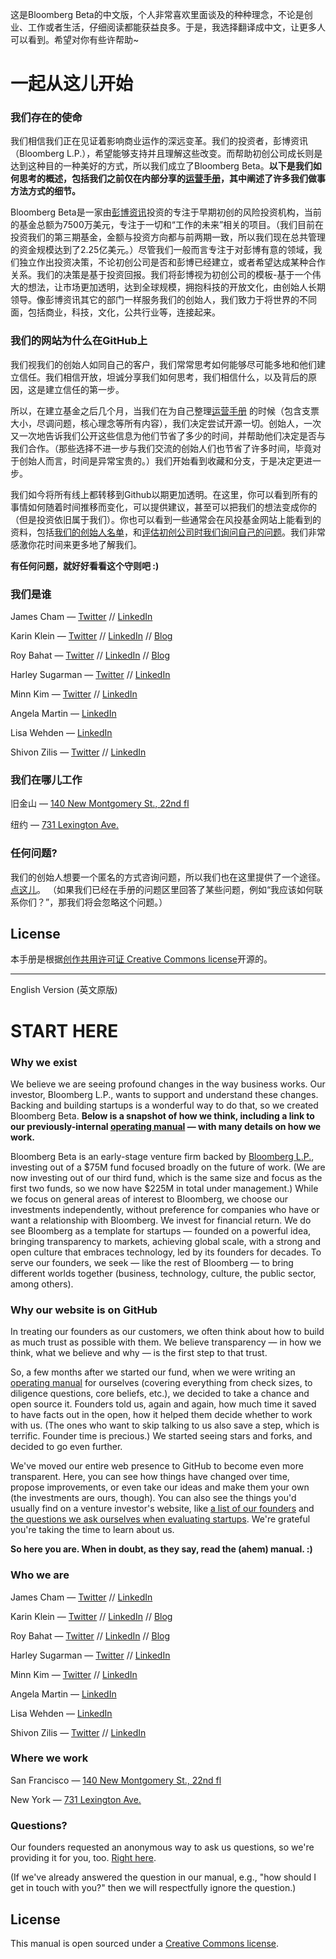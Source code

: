 这是Bloomberg Beta的中文版，个人非常喜欢里面谈及的种种理念，不论是创业、工作或者生活，仔细阅读都能获益良多。于是，我选择翻译成中文，让更多人可以看到。希望对你有些许帮助~

# 一起从这儿开始

### 我们存在的使命
我们相信我们正在见证着影响商业运作的深远变革。我们的投资者，彭博资讯（Bloomberg L.P.），希望能够支持并且理解这些改变。而帮助初创公司成长则是达到这种目的一种美好的方式，所以我们成立了Bloomberg Beta。**以下是我们如何思考的概述，包括我们之前仅在内部分享的[运营手册](https://github.com/Bloomberg-Beta/Manual/blob/master/1%20-%20Manual.md)，其中阐述了许多我们做事方法方式的细节。**

Bloomberg Beta是一家由[彭博资讯](https://www.bloomberg.com/company/)投资的专注于早期初创的风险投资机构，当前的基金总额为7500万美元，专注于一切和“工作的未来”相关的项目。（我们目前在投资我们的第三期基金，金额与投资方向都与前两期一致，所以我们现在总共管理的资金规模达到了2.25亿美元。）尽管我们一般而言专注于对彭博有意的领域，我们独立作出投资决策，不论初创公司是否和彭博已经建立，或者希望达成某种合作关系。我们的决策是基于投资回报。我们将彭博视为初创公司的模板-基于一个伟大的想法，让市场更加透明，达到全球规模，拥抱科技的开放文化，由创始人长期领导。像彭博资讯其它的部门一样服务我们的创始人，我们致力于将世界的不同面，包括商业，科技，文化，公共行业等，连接起来。

### 我们的网站为什么在GitHub上
我们视我们的创始人如同自己的客户，我们常常思考如何能够尽可能多地和他们建立信任。我们相信开放，坦诚分享我们如何思考，我们相信什么，以及背后的原因，这是建立信任的第一步。

所以，在建立基金之后几个月，当我们在为自己整理[运营手册](https://github.com/Bloomberg-Beta/Manual/blob/master/1%20-%20Manual.md) 的时候（包含支票大小，尽调问题，核心理念等所有内容），我们决定尝试开源一切。创始人，一次又一次地告诉我们公开这些信息为他们节省了多少的时间，并帮助他们决定是否与我们合作。（那些选择不进一步与我们交流的创始人们也节省了许多时间，毕竟对于创始人而言，时间是异常宝贵的。）我们开始看到收藏和分支，于是决定更进一步。

我们如今将所有线上都转移到Github以期更加透明。在这里，你可以看到所有的事情如何随着时间推移而变化，可以提供建议，甚至可以把我们的想法变成你的（但是投资依旧属于我们）。你也可以看到一些通常会在风投基金网站上能看到的资料，包括[我们的创始人名单](https://github.com/Bloomberg-Beta/Manual/blob/master/2%20-%20In%20our%20portfolio.md)，和[评估初创公司时我们询问自己的问题](https://github.com/Bloomberg-Beta/Manual/blob/master/3%20-%20Criteria%20for%20investing.md)。我们非常感激你花时间来更多地了解我们。

**有任何问题，就好好看看这个守则吧 :)**

### 我们是谁
James Cham — [Twitter](https://twitter.com/jamescham) // [LinkedIn](https://www.linkedin.com/in/jcham)

Karin Klein — [Twitter](https://twitter.com/karinklein) // [LinkedIn](https://www.linkedin.com/in/karinklein) // [Blog](https://medium.com/@Karin)

Roy Bahat — [Twitter](https://twitter.com/roybahat) // [LinkedIn](https://www.linkedin.com/in/roybahat) // [Blog](http://also.roybahat.com/)

Harley Sugarman — [Twitter](https://twitter.com/harleysugarman) // [LinkedIn](https://www.linkedin.com/in/harleysugarman/)

Minn Kim — [Twitter](https://twitter.com/minney_cat) // [LinkedIn](https://www.linkedin.com/in/minnkim/)

Angela Martin — [LinkedIn](https://www.linkedin.com/in/martinangela/)

Lisa Wehden — [LinkedIn](https://www.linkedin.com/in/lisa-wehden-aa111385)

Shivon Zilis — [Twitter](https://twitter.com/shivon) // [LinkedIn](https://www.linkedin.com/pub/shivon-zilis/7/b35/281)

### 我们在哪儿工作
旧金山 — [140 New Montgomery St., 22nd fl](http://goo.gl/49X6hu)

纽约 — [731 Lexington Ave.](http://goo.gl/tt3m7f)

### 任何问题?
我们的创始人想要一个匿名的方式咨询问题，所以我们也在这里提供了一个途径。 [点这儿](http://tiny.cc/AUA)。
（如果我们已经在手册的问题区里回答了某些问题，例如“我应该如何联系你们？”，那我们将会忽略这个问题。）

## License
本手册是根据[创作共用许可证 Creative Commons license](http://creativecommons.org/licenses/by/3.0/deed.en_US)开源的。

-----
English Version (英文原版)
# START HERE

### Why we exist
We believe we are seeing profound changes in the way business works. Our investor, Bloomberg L.P., wants to support and understand these changes. Backing and building startups is a wonderful way to do that, so we created Bloomberg Beta. **Below is a snapshot of how we think, including a link to our previously-internal [operating manual](https://github.com/Bloomberg-Beta/Manual/blob/master/1%20-%20Manual.md) —  with many details on how we work.**

Bloomberg Beta is an early-stage venture firm backed by [Bloomberg L.P.](https://www.bloomberg.com/company/), investing out of a $75M fund focused broadly on the future of work. (We are now investing out of our third fund, which is the same size and focus as the first two funds, so we now have $225M in total under management.) While we focus on general areas of interest to Bloomberg, we choose our investments independently, without preference for companies who have or want a relationship with Bloomberg. We invest for financial return. We do see Bloomberg as a template for startups — founded on a powerful idea, bringing transparency to markets, achieving global scale, with a strong and open culture that embraces technology, led by its founders for decades. To serve our founders, we seek — like the rest of Bloomberg — to bring different worlds together (business, technology, culture, the public sector, among others).

### Why our website is on GitHub
In treating our founders as our customers, we often think about how to build as much trust as possible with them. We believe transparency — in how we think, what we believe and why — is the first step to that trust.

So, a few months after we started our fund, when we were writing an [operating manual](https://github.com/Bloomberg-Beta/Manual/blob/master/1%20-%20Manual.md) for ourselves (covering everything from check sizes, to diligence questions, core beliefs, etc.), we decided to take a chance and open source it. Founders told us, again and again, how much time it saved to have facts out in the open, how it helped them decide whether to work with us. (The ones who want to skip talking to us also save a step, which is terrific. Founder time is precious.) We started seeing stars and forks, and decided to go even further.

We've moved our entire web presence to GitHub to become even more transparent. Here, you can see how things have changed over time, propose improvements, or even take our ideas and make them your own (the investments are ours, though). You can also see the things you'd usually find on a venture investor's website, like [a list of our founders](https://github.com/Bloomberg-Beta/Manual/blob/master/2%20-%20In%20our%20portfolio.md) and [the questions we ask ourselves when evaluating startups](https://github.com/Bloomberg-Beta/Manual/blob/master/3%20-%20Criteria%20for%20investing.md). We're grateful you're taking the time to learn about us.

**So here you are. When in doubt, as they say, read the (ahem) manual. :)**

### Who we are

James Cham — [Twitter](https://twitter.com/jamescham) // [LinkedIn](https://www.linkedin.com/in/jcham)

Karin Klein — [Twitter](https://twitter.com/karinklein) // [LinkedIn](https://www.linkedin.com/in/karinklein) // [Blog](https://medium.com/@Karin)

Roy Bahat — [Twitter](https://twitter.com/roybahat) // [LinkedIn](https://www.linkedin.com/in/roybahat) // [Blog](http://also.roybahat.com/)

Harley Sugarman — [Twitter](https://twitter.com/harleysugarman) // [LinkedIn](https://www.linkedin.com/in/harleysugarman/)

Minn Kim — [Twitter](https://twitter.com/minney_cat) // [LinkedIn](https://www.linkedin.com/in/minnkim/)

Angela Martin — [LinkedIn](https://www.linkedin.com/in/martinangela/)

Lisa Wehden — [LinkedIn](https://www.linkedin.com/in/lisa-wehden-aa111385)

Shivon Zilis — [Twitter](https://twitter.com/shivon) // [LinkedIn](https://www.linkedin.com/pub/shivon-zilis/7/b35/281)

### Where we work
San Francisco — [140 New Montgomery St., 22nd fl](http://goo.gl/49X6hu)

New York — [731 Lexington Ave.](http://goo.gl/tt3m7f)

### Questions?

Our founders requested an anonymous way to ask us questions, so we're providing it for you, too. [Right here](http://tiny.cc/AUA).  

(If we've already answered the question in our manual, e.g., "how should I get in touch with you?" then we will respectfully ignore the question.)

## License
This manual is open sourced under a [Creative Commons license](http://creativecommons.org/licenses/by/3.0/deed.en_US).
